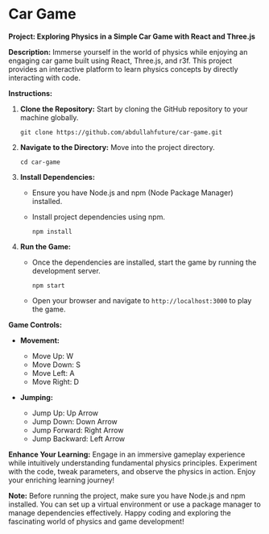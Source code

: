 # Car Game
**Project: Exploring Physics in a Simple Car Game with React and Three.js**

**Description:**
Immerse yourself in the world of physics while enjoying an engaging car game built using React, Three.js, and r3f. This project provides an interactive platform to learn physics concepts by directly interacting with code.

**Instructions:**
1. **Clone the Repository:** Start by cloning the GitHub repository to your machine globally.

    ```shell
    git clone https://github.com/abdullahfuture/car-game.git
    ```

2. **Navigate to the Directory:** Move into the project directory.

    ```shell
    cd car-game
    ```

3. **Install Dependencies:**
    - Ensure you have Node.js and npm (Node Package Manager) installed.
    
    - Install project dependencies using npm.

      ```shell
      npm install
      ```

4. **Run the Game:**
    - Once the dependencies are installed, start the game by running the development server.

      ```shell
      npm start
      ```

    - Open your browser and navigate to `http://localhost:3000` to play the game.

**Game Controls:**
- **Movement:** 
    - Move Up: W
    - Move Down: S
    - Move Left: A
    - Move Right: D

- **Jumping:**
    - Jump Up: Up Arrow
    - Jump Down: Down Arrow
    - Jump Forward: Right Arrow
    - Jump Backward: Left Arrow

**Enhance Your Learning:**
Engage in an immersive gameplay experience while intuitively understanding fundamental physics principles. Experiment with the code, tweak parameters, and observe the physics in action. Enjoy your enriching learning journey!

**Note:**
Before running the project, make sure you have Node.js and npm installed. You can set up a virtual environment or use a package manager to manage dependencies effectively. Happy coding and exploring the fascinating world of physics and game development!